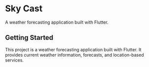 # Sky Cast

A weather forecasting application built with Flutter.

## Getting Started

This project is a weather forecasting application built with Flutter. It provides current weather information, forecasts, and location-based services.

